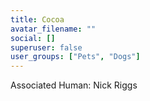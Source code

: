 ```yaml
---
title: Cocoa
avatar_filename: ""
social: []
superuser: false
user_groups: ["Pets", "Dogs"]
---
```


Associated Human: Nick Riggs
